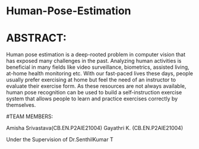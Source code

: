 # Human-Pose-Estimation

# ABSTRACT:
Human pose estimation is a deep-rooted problem in computer vision that has exposed many challenges in the past. Analyzing human activities is beneficial in many fields like video surveillance, biometrics, assisted living, at-home health monitoring etc. With our fast-paced lives these days, people usually prefer exercising at home but feel the need of an instructor to evaluate their exercise form. As these resources are not always available, human pose recognition can be used to build a self-instruction exercise system that allows people to learn and practice exercises correctly by themselves.


#TEAM MEMBERS:

Amisha Srivastava(CB.EN.P2AIE21004)
Gayathri K.      (CB.EN.P2AIE21004)

Under the Supervision of Dr.SenthilKumar T

